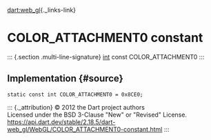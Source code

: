 [dart:web\_gl](../../dart-web_gl/dart-web_gl-library){._links-link}

COLOR\_ATTACHMENT0 constant
===========================

::: {.section .multi-line-signature}
[int](../../dart-core/int-class) const COLOR\_ATTACHMENT0
:::

Implementation {#source}
--------------

``` {.language-dart data-language="dart"}
static const int COLOR_ATTACHMENT0 = 0x8CE0;
```

::: {._attribution}
© 2012 the Dart project authors\
Licensed under the BSD 3-Clause \"New\" or \"Revised\" License.\
<https://api.dart.dev/stable/2.18.5/dart-web_gl/WebGL/COLOR_ATTACHMENT0-constant.html>
:::
